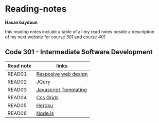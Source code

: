# Reading-notes
**Hasan baydoun**

this reading notes include a table of all my read notes beside a description of my next website for course *301* and course *401*
## Code 301 - Intermediate Software Development

| Read note | links |
|-----------|-------|
|   READ01    | [Resposive web design](read01.md) |
|   READ02    | [JQery](read02.md) |
|   READ03    | [Javascript Templating](read03.md) |
|   READ04    | [Css Grids](read04.md) |
|   READ05    | [Heroku](read05.md) |
|   READ06    | [Node.js](read06.md) |